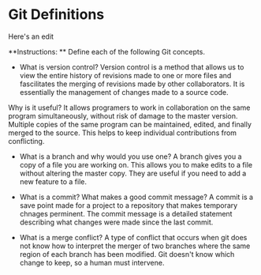 # Git Definitions

Here's an edit

**Instructions: ** Define each of the following Git concepts.

* What is version control? Version control is a method that allows us to view the entire history of revisions made to one or more files and fascilitates the merging of revisions made by other collaborators. It is essentially the management of changes made to a source code.

Why is it useful? It allows programers to work in collaboration on the same program simultaneously, without risk of damage to the master version. Multiple copies of the same program can be maintained, edited, and finally merged to the source. This helps to keep individual contributions from conflicting.

* What is a branch and why would you use one? A branch gives you a copy of a file you are working on. This allows you to make edits to a file without altering the master copy. They are useful if you need to add a new feature to a file.

* What is a commit? What makes a good commit message? A commit is a save point made for a project to a repository that makes temporary chnages perminent. The commit message is a detailed statement describing what changes were made since the last commit.

* What is a merge conflict? A type of conflict that occurs when git does not know how to interpret the merger of two branches where the same region of each branch has been modified. Git doesn't know which change to keep, so a human must intervene.